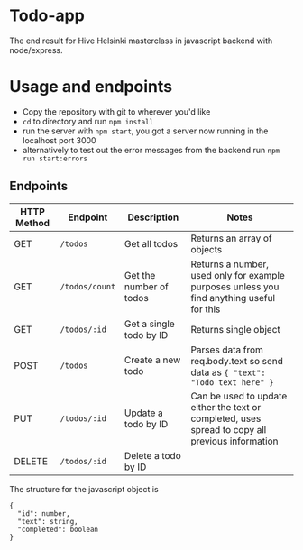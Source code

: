 # Todo-app

The end result for Hive Helsinki masterclass in javascript backend with node/express.

# Usage and endpoints

- Copy the repository with git to wherever you'd like
- `cd` to directory and run `npm install`
- run the server with `npm start`, you got a server now running in the localhost port 3000
- alternatively to test out the error messages from the backend run `npm run start:errors`

## Endpoints

| HTTP Method | Endpoint       | Description             | Notes                                                                                            |
| ----------- | -------------- | ----------------------- | ------------------------------------------------------------------------------------------------ |
| GET         | `/todos`       | Get all todos           | Returns an array of objects                                                                      |
| GET         | `/todos/count` | Get the number of todos | Returns a number, used only for example purposes unless you find anything useful for this        |
| GET         | `/todos/:id`   | Get a single todo by ID | Returns single object                                                                            |
| POST        | `/todos`       | Create a new todo       | Parses data from req.body.text so send data as `{ "text": "Todo text here" }`                    |
| PUT         | `/todos/:id`   | Update a todo by ID     | Can be used to update either the text or completed, uses spread to copy all previous information |
| DELETE      | `/todos/:id`   | Delete a todo by ID     |                                                                                                  |

The structure for the javascript object is

```
{
  "id": number,
  "text": string,
  "completed": boolean
}
```

